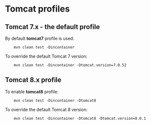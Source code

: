 Tomcat profiles
===============

Tomcat 7.x - the default profile
--------------------------------

By default **tomcat7** profile is used:

        mvn clean test -Dincontainer

To override the default Tomcat 7 version:

        mvn clean test -Dincontainer -Dtomcat.version=7.0.52

Tomcat 8.x profile
------------------

To enable **tomcat8** profile:

        mvn clean test -Dincontainer -Dtomcat8

To override the default Tomcat 8 version:

        mvn clean test -Dincontainer -Dtomcat8 -Dtomcat.version=8.0.1
